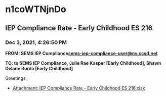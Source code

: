 # n1coWTNjnDo
## IEP Compliance Rate - Early Childhood ES 216
### Dec 3, 2021, 4:26:50 PM
**FROM: SEMS IEP Compliance<sems-iep-compliance-user@nv.ccsd.net>**

**TO: to SEMS IEP Compliance, Julie Rae Kasper [Early Childhood], Shawn Delane Burda [Early Childhood]**


Greetings,  





* [Attachment: IEP Compliance Rate - Early Childhood ES 216.xlsx](n1coWTNjnDo-attachment-1.xlsx)
